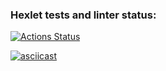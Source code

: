 ### Hexlet tests and linter status:
[![Actions Status](https://github.com/OstrovskyEvgeny/frontend-project-46/workflows/hexlet-check/badge.svg)](https://github.com/OstrovskyEvgeny/frontend-project-46/actions)

[![asciicast](https://asciinema.org/a/vQBeHuGLbSTGEvwDqlxtalK1p.svg)](https://asciinema.org/a/vQBeHuGLbSTGEvwDqlxtalK1p)